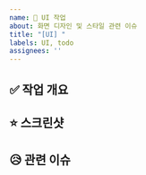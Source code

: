 ```yaml
---
name: 🎨 UI 작업
about: 화면 디자인 및 스타일 관련 이슈
title: "[UI] "
labels: UI, todo
assignees: ''
---
```


## ✅ 작업 개요
<!-- 어떤 화면(UI/UX) 작업을 할지 간단히 설명해주세요 -->

## ⭐ 스크린샷
<!-- 가능하면 첨부 -->

## 😥 관련 이슈
<!-- 연관된 PR/이슈가 있으면 적어주세요 -->